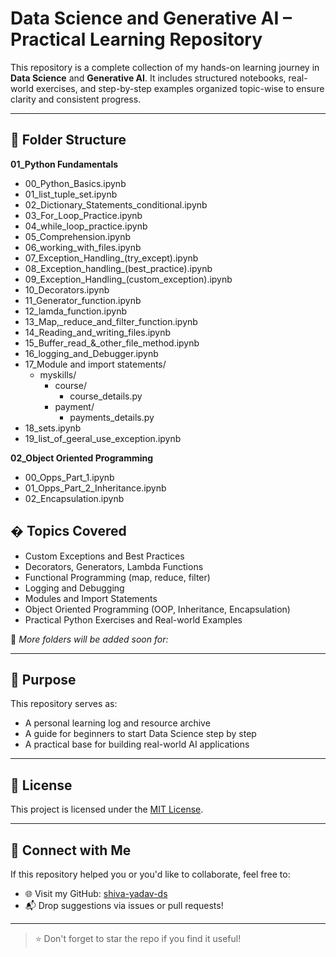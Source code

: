 # Data Science and Generative AI – Practical Learning Repository

This repository is a complete collection of my hands-on learning journey in **Data Science** and **Generative AI**. It includes structured notebooks, real-world exercises, and step-by-step examples organized topic-wise to ensure clarity and consistent progress.

---

## 📂 Folder Structure

**01_Python Fundamentals**
 - 00_Python_Basics.ipynb
 - 01_list_tuple_set.ipynb
 - 02_Dictionary_Statements_conditional.ipynb
 - 03_For_Loop_Practice.ipynb
 - 04_while_loop_practice.ipynb
 - 05_Comprehension.ipynb
 - 06_working_with_files.ipynb
 - 07_Exception_Handling_(try_except).ipynb
 - 08_Exception_handling_(best_practice).ipynb
 - 09_Exception_Handling_(custom_exception).ipynb
 - 10_Decorators.ipynb
 - 11_Generator_function.ipynb
 - 12_lamda_function.ipynb
 - 13_Map,_reduce_and_filter_function.ipynb
 - 14_Reading_and_writing_files.ipynb
 - 15_Buffer_read_&_other_file_method.ipynb
 - 16_logging_and_Debugger.ipynb
 - 17_Module and import statements/
	- myskills/
		- course/
			- course_details.py
		- payment/
			- payments_details.py
 - 18_sets.ipynb
 - 19_list_of_geeral_use_exception.ipynb

**02_Object Oriented Programming**
 - 00_Opps_Part_1.ipynb
 - 01_Opps_Part_2_Inheritance.ipynb
 - 02_Encapsulation.ipynb

## � Topics Covered

 - Custom Exceptions and Best Practices
 - Decorators, Generators, Lambda Functions
 - Functional Programming (map, reduce, filter)
 - Logging and Debugging
 - Modules and Import Statements
 - Object Oriented Programming (OOP, Inheritance, Encapsulation)
 - Practical Python Exercises and Real-world Examples

📌 *More folders will be added soon for:*

---

## 🎯 Purpose

This repository serves as:

- A personal learning log and resource archive
- A guide for beginners to start Data Science step by step
- A practical base for building real-world AI applications

---

## 📜 License

This project is licensed under the [MIT License](LICENSE).

---

## 🙌 Connect with Me

If this repository helped you or you'd like to collaborate, feel free to:

- 🌐 Visit my GitHub: [shiva-yadav-ds](https://github.com/shiva-yadav-ds)
- 📬 Drop suggestions via issues or pull requests!

---

> ⭐ Don't forget to star the repo if you find it useful!
